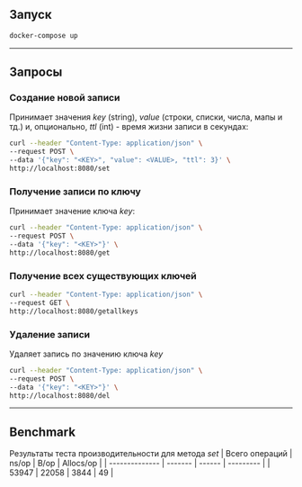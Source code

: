 ## Запуск

```sh
docker-compose up
```
---

## Запросы

### Создание новой записи
Принимает значения *key* (string), *value* (строки, списки, числа, мапы и тд.) и, опционально, *ttl* (int) - время жизни записи  в секундах:
```sh
curl --header "Content-Type: application/json" \
--request POST \
--data '{"key": "<KEY>", "value": <VALUE>, "ttl": 3}' \
http://localhost:8080/set
```

### Получение записи по ключу
Принимает значение ключа *key*:
```sh
curl --header "Content-Type: application/json" \
--request POST \
--data '{"key": "<KEY>"}' \
http://localhost:8080/get
```

### Получение всех существующих ключей
```sh
curl --header "Content-Type: application/json" \
--request GET \
http://localhost:8080/getallkeys
```

### Удаление записи
Удаляет запись по значению ключа *key*
```sh
curl --header "Content-Type: application/json" \
--request POST \
--data '{"key": "<KEY>"}' \
http://localhost:8080/del
```
---
## Benchmark
Результаты теста производительности для метода *set*
| Всего операций |  ns/op  |  B/op  | Allocs/op |
| -------------- | ------- | ------ | --------- |
|     53947      |  22058  |  3844  |    49     |
